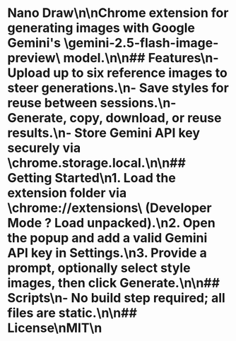 # Nano Draw\n\nChrome extension for generating images with Google Gemini's \gemini-2.5-flash-image-preview\ model.\n\n## Features\n- Upload up to six reference images to steer generations.\n- Save styles for reuse between sessions.\n- Generate, copy, download, or reuse results.\n- Store Gemini API key securely via \chrome.storage.local\.\n\n## Getting Started\n1. Load the extension folder via \chrome://extensions\ (Developer Mode ? Load unpacked).\n2. Open the popup and add a valid Gemini API key in Settings.\n3. Provide a prompt, optionally select style images, then click **Generate**.\n\n## Scripts\n- No build step required; all files are static.\n\n## License\nMIT\n
